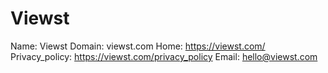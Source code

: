 
# Viewst

Name: Viewst
Domain: viewst.com
Home: https://viewst.com/
Privacy_policy: https://viewst.com/privacy_policy
Email: hello@viewst.com
